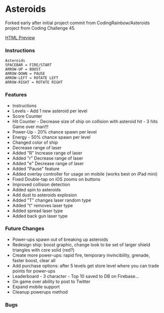# Asteroids


Forked early after initial project commit from CodingRainbow/Asteroids project from Coding Challenge 45.

[HTML Preview](http://davidjmerritt.github.io/Asteroids/)


### Instructions
    Asteroids
    SPACEBAR = FIRE/START
    ARROW-UP = BOOST
    ARROW-DOWN = PAUSE
    ARROW-LEFT = ROTATE LEFT
    ARROW-RIGHT = ROTATE RIGHT


### Features
- Instructions
- Levels - Add 1 new asteroid per level
- Score Counter
- Hit Counter - Decrease size of ship on collision with asteroid hit - 3 hits Game over man!!!
- Power-Up - 20% chance spawn per level
- Energy - 50% chance spawn per level
- Changed color of ship
- Decrease range of laser
- Added "R" Increase range of laser
- Added "r" Decrease range of laser
- Added "e" Decrease range of laser
- Added "Pause" feature
- Added overlay controller for usage on mobile (works best on iPad mini)
- Fixed Double-tap on iOS zooms on buttons
- Improved collision detection
- Added spin to asteroids
- Add dust to asteroids explosion
- Added "T" changes laser random type
- Added "t" removes laser type
- Added spread laser type
- Added back gun laser type

### Future Changes
- Power-ups spawn out of breaking up asteroids
- Redesign ship: boost graphic, change look to be set of larger shield triangles with core solid (red?)
- Create more power-ups: rapid fire, temporary invincibility, grenade, faster boost, clear all
- Add purchase options: after 5 levels get store level where you can trade points for power-ups
- Leaderboard - 3 character - Top 10 saved to DB on Firebase...
- On game over ability to post to Twitter
- Expand mobile support
- Cleanup powerups method

### Bugs
